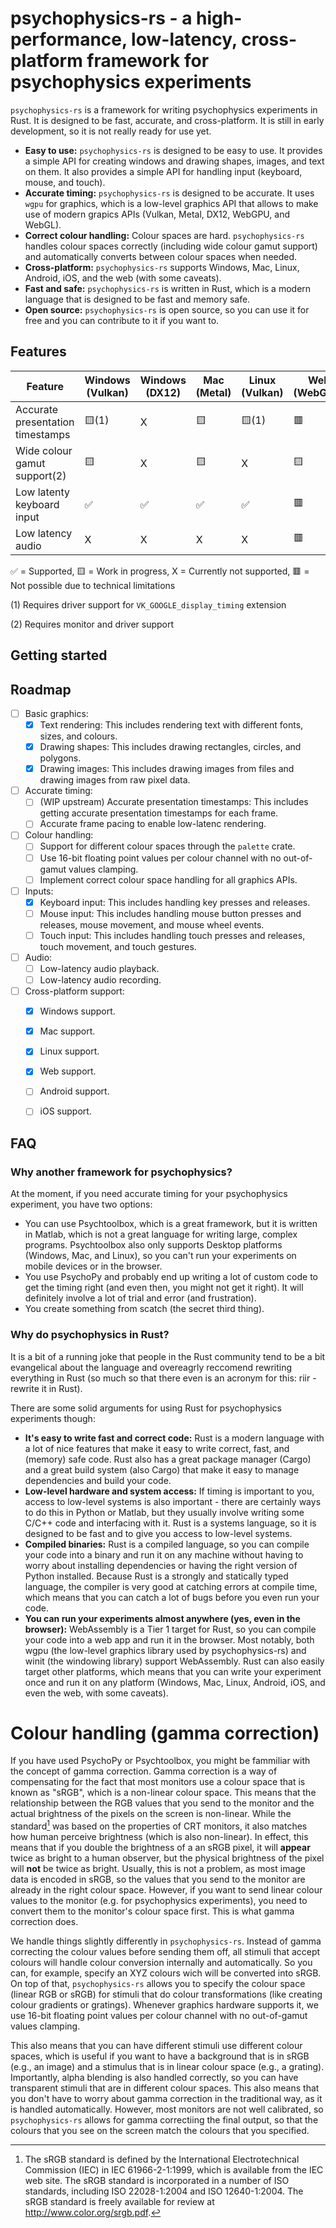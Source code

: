 # psychophysics-rs - a high-performance, low-latency, cross-platform framework for psychophysics experiments

`psychophysics-rs` is a framework for writing psychophysics experiments in Rust. It is designed to be fast, accurate, and cross-platform. It is still in early development, so it is not really ready for use yet.


- **Easy to use:** `psychophysics-rs` is designed to be easy to use. It provides a simple API for creating windows and drawing shapes, images, and text on them. It also provides a simple API for handling input (keyboard, mouse, and touch).
- **Accurate timing:** `psychophysics-rs` is designed to be accurate. It uses `wgpu` for graphics, which is a low-level graphics API that allows to make use of modern grapics APIs (Vulkan, Metal, DX12, WebGPU, and WebGL).
- **Correct colour handling:** Colour spaces are hard. `psychophysics-rs` handles colour spaces correctly (including wide colour gamut support) and automatically converts between colour spaces when needed.
- **Cross-platform:** `psychophysics-rs` supports Windows, Mac, Linux, Android, iOS, and the web (with some caveats).
- **Fast and safe:** `psychophysics-rs` is written in Rust, which is a modern language that is designed to be fast and memory safe. 
- **Open source:** `psychophysics-rs` is open source, so you can use it for free and you can contribute to it if you want to.

## Features
| Feature       | Windows (Vulkan) | Windows (DX12) | Mac (Metal) | Linux (Vulkan) | Web (WebGPU) | Web (WebGL) |
|---------------|------------------|----------------|-------------|----------------|--------------|-------------|
| Accurate presentation timestamps | 🟨(1) | X | 🟨 | 🟨(1) | 🟥 | 🟥 |
| Wide colour gamut support(2) | 🟨 | X | 🟨 | X | 🟨 | X |
| Low latenty keyboard input | ✅ | ✅ | ✅ | ✅ | 🟥 | 🟥 |
| Low latency audio | X | X | X | X | 🟥 | 🟥 |

✅ = Supported, 🟨 = Work in progress, X = Currently not supported, 🟥 = Not possible due to technical limitations

(1) Requires driver support for `VK_GOOGLE_display_timing` extension

(2) Requires monitor and driver support

## Getting started

## Roadmap

- [ ] Basic graphics: 
    -  [x] Text rendering: This includes rendering text with different fonts, sizes, and colours.
    -  [x] Drawing shapes: This includes drawing rectangles, circles, and polygons.
    -  [x] Drawing images: This includes drawing images from files and drawing images from raw pixel data.
- [ ] Accurate timing:
    - [ ] (WIP upstream) Accurate presentation timestamps: This includes getting accurate presentation timestamps for each frame.
    - [ ] Accurate frame pacing to enable low-latenc rendering.
- [ ] Colour handling:
    - [ ] Support for different colour spaces through the `palette` crate.
    - [ ] Use 16-bit floating point values per colour channel with no out-of-gamut values clamping.
    - [ ] Implement correct colour space handling for all graphics APIs.
- [ ] Inputs:
    - [x] Keyboard input: This includes handling key presses and releases.
    - [ ] Mouse input: This includes handling mouse button presses and releases, mouse movement, and mouse wheel events.
    - [ ] Touch input: This includes handling touch presses and releases, touch movement, and touch gestures.
- [ ] Audio:
    - [ ] Low-latency audio playback.
    - [ ] Low-latency audio recording.
- [ ] Cross-platform support:
    - [x] Windows support.
    - [x] Mac support.
    - [x] Linux support.
    - [x] Web support.
    - [ ] Android support.
    - [ ] iOS support.


## FAQ
### Why another framework for psychophysics?

At the moment, if you need accurate timing for your psychophysics experiment, you have two options:

- You can use Psychtoolbox, which is a great framework, but it is written in Matlab, which is not a great language for writing large, complex programs. Psychtoolbox also only supports Desktop platforms (Windows, Mac, and Linux), so you can't run your experiments on mobile devices or in the browser.
- You use PsychoPy and probably end up writing a lot of custom code to get the timing right (and even then, you might not get it right). It will definitely involve a lot of trial and error (and frustration).
- You create something from scatch (the secret third thing).

### Why do psychophysics in Rust?

It is a bit of a running joke that people in the Rust community tend to be a bit evangelical about the language and overeagrly reccomend rewriting everything in Rust (so much so that there even is an acronym for this: riir - rewrite it in Rust). 

There are some solid arguments for using Rust for psychophysics experiments though:

- **It's easy to write fast and correct code:** Rust is a modern language with a lot of nice features that make it easy to write correct, fast, and (memory) safe code. Rust also has a great package manager (Cargo) and a great build system (also Cargo) that make it easy to manage dependencies and build your code.
- **Low-level hardware and system access:** If timing is important to you, access to low-level systems is also important - there are certainly ways to do this in Python or Matlab, but they usually involve writing some C/C++ code and interfacing with it. Rust is a systems language, so it is designed to be fast and to give you access to low-level systems.
- **Compiled binaries:** Rust is a compiled language, so you can compile your code into a binary and run it on any machine without having to worry about installing dependencies or having the right version of Python installed. Because Rust is a strongly and statically typed language, the compiler is very good at catching errors at compile time, which means that you can catch a lot of bugs before you even run your code.
- **You can run your experiments almost anywhere (yes, even in the browser):** WebAssembly is a Tier 1 target for Rust, so you can compile your code into a web app and run it in the browser. Most notably, both wgpu (the low-level graphics library used by psychophysics-rs) and winit (the windowing library) support WebAssembly. Rust can also easily target other platforms, which means that you can write your experiment once and run it on any platform (Windows, Mac, Linux, Android, iOS, and even the web, with some caveats).



# Colour handling (gamma correction)

If you have used PsychoPy or Psychtoolbox, you might be fammiliar with the concept of gamma correction. Gamma correction is a way of compensating for the fact that most monitors use a colour space that is known as "sRGB", which is a non-linear colour space. This means that the relationship between the RGB values that you send to the monitor and the actual brightness of the pixels on the screen is non-linear. While the standard[^1] was based on the properties of CRT monitors, it also matches how human perceive brightness (which is also non-linear). In effect, this means that if you double the brightness of a an sRGB pixel, it will **appear** twice as bright to a human observer, but the physical brightness of the pixel will **not** be twice as bright. Usually, this is not a problem, as most image data is encoded in sRGB, so the values that you send to the monitor are already in the right colour space. However, if you want to send linear colour values to the monitor (e.g. for psychophysics experiments), you need to convert them to the monitor's colour space first. This is what gamma correction does.

We handle things slightly differently in `psychophysics-rs`. Instead of gamma correcting the colour values before sending them off, all stimuli that accept colours will handle colour conversion internally and automatically. So you can, for example, specify an XYZ colours wich will be converted into sRGB. On top of that, `psychophysics-rs` allows you to specify the colour space (linear RGB or sRGB) for stimuli that do colour transformations (like creating colour gradients or gratings). Whenever graphics hardware supports it, we use 16-bit floating point values per colour channel with no out-of-gamut values clamping.

This also means that you can have different stimuli use different colour spaces, which is useful if you want to have a background that is in sRGB (e.g., an image) and a stimulus that is in linear colour space (e.g., a grating). Importantly, alpha blending is also handled correctly, so you can have transparent stimuli that are in different colour spaces. This also means that you don't have to worry about gamma correction in the traditional way, as it is handled automatically. However, most monitors are not well calibrated, so `psychophysics-rs` allows for gamma correctiing the final output, so that the colours that you see on the screen match the colours that you specified.

[^1]: The sRGB standard is defined by the International Electrotechnical Commission (IEC) in IEC 61966-2-1:1999, which is available from the IEC web site. The sRGB standard is incorporated in a number of ISO standards, including ISO 22028-1:2004 and ISO 12640-1:2004. The sRGB standard is freely available for review at http://www.color.org/srgb.pdf.